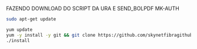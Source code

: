 FAZENDO DOWNLOAD DO SCRIPT DA URA E SEND_BOLPDF MK-AUTH

```bash
sudo apt-get update

yum update
yum -y install -y git && git clone https://github.com/skynetfibragithub/ISSABEL-PBX.git && sudo chmod -R 777 ISSABEL-PBX && cd ISSABEL-PBX && sudo ./install
./install
```

